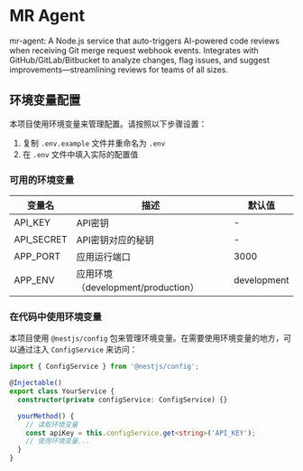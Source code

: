 # MR Agent

mr-agent: A Node.js service that auto-triggers AI-powered code reviews when receiving Git merge request webhook events. Integrates with GitHub/GitLab/Bitbucket to analyze changes, flag issues, and suggest improvements—streamlining reviews for teams of all sizes.

## 环境变量配置

本项目使用环境变量来管理配置。请按照以下步骤设置：

1. 复制 `.env.example` 文件并重命名为 `.env`
2. 在 `.env` 文件中填入实际的配置值

### 可用的环境变量

| 变量名 | 描述 | 默认值 |
|-------|------|-------|
| API_KEY | API密钥 | - |
| API_SECRET | API密钥对应的秘钥 | - |
| APP_PORT | 应用运行端口 | 3000 |
| APP_ENV | 应用环境（development/production） | development |

### 在代码中使用环境变量

本项目使用 `@nestjs/config` 包来管理环境变量。在需要使用环境变量的地方，可以通过注入 `ConfigService` 来访问：

```typescript
import { ConfigService } from '@nestjs/config';

@Injectable()
export class YourService {
  constructor(private configService: ConfigService) {}

  yourMethod() {
    // 读取环境变量
    const apiKey = this.configService.get<string>('API_KEY');
    // 使用环境变量...
  }
}
```
